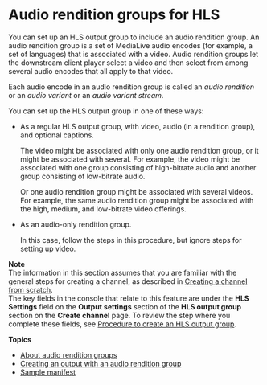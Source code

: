 # Audio rendition groups for HLS<a name="audio-renditions"></a>

You can set up an HLS output group to include an audio rendition group\. An audio rendition group is a set of MediaLive audio encodes \(for example, a set of languages\) that is associated with a video\. Audio rendition groups let the downstream client player select a video and then select from among several audio encodes that all apply to that video\.

Each audio encode in an audio rendition group is called an *audio rendition* or an *audio variant* or an *audio variant stream*\.

You can set up the HLS output group in one of these ways:
+ As a regular HLS output group, with video, audio \(in a rendition group\), and optional captions\.

  The video might be associated with only one audio rendition group, or it might be associated with several\. For example, the video might be associated with one group consisting of high\-bitrate audio and another group consisting of low\-bitrate audio\.

  Or one audio rendition group might be associated with several videos\. For example, the same audio rendition group might be associated with the high, medium, and low\-bitrate video offerings\.
+ As an audio\-only rendition group\.

  In this case, follow the steps in this procedure, but ignore steps for setting up video\.

**Note**  
The information in this section assumes that you are familiar with the general steps for creating a channel, as described in [Creating a channel from scratch](creating-channel-scratch.md)\.   
The key fields in the console that relate to this feature are under the **HLS Settings** field on the **Output settings** section of the **HLS output group** section on the **Create channel** page\. To review the step where you complete these fields, see [Procedure to create an HLS output group](hls-create-procedure.md)\. 

**Topics**
+ [About audio rendition groups](ARGs-about.md)
+ [Creating an output with an audio rendition group](ARG-create.md)
+ [Sample manifest](sample-manifest.md)